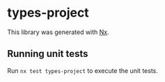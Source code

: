 # types-project

This library was generated with [Nx](https://nx.dev).

## Running unit tests

Run `nx test types-project` to execute the unit tests.
